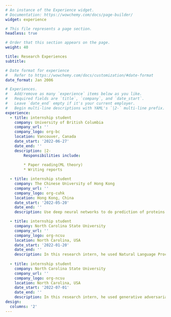 ```yaml
---
# An instance of the Experience widget.
# Documentation: https://wowchemy.com/docs/page-builder/
widget: experience

# This file represents a page section.
headless: true

# Order that this section appears on the page.
weight: 40

title: Research Experiences
subtitle:

# Date format for experience
#   Refer to https://wowchemy.com/docs/customization/#date-format
date_format: Jan 2006

# Experiences.
#   Add/remove as many `experience` items below as you like.
#   Required fields are `title`, `company`, and `date_start`.
#   Leave `date_end` empty if it's your current employer.
#   Begin multi-line descriptions with YAML's `|2-` multi-line prefix.
experience:
  - title: internship student
    company: University of British Columbia
    company_url: ''
    company_logo: org-bc
    location: Vancouver, Canada
    date_start: '2022-06-27'
    date_end: ''
    description: |2-
        Responsibilities include:
        
        * Paper reading(ML theory)
        * Writing reports

  - title: internship student
    company: The Chinese University of Hong Kong
    company_url: ''
    company_logo: org-cuhk
    location: Hong Kong, China
    date_start: '2022-05-20'
    date_end: ''
    description: Use deep neural networks to do prediction of proteins.

  - title: internship student
    company: North Carolina State University
    company_url: ''
    company_logo: org-ncsu
    location: North Carolina, USA
    date_start: '2022-01-20'
    date_end: ''
    description: In this research intern, he used Natural Language Processing(NLP) models to extract features from sentences. Also he tried to do some auto-grading works by comparing semantic similarity and completed a paper.
    
  - title: internship student
    company: North Carolina State University
    company_url: ''
    company_logo: org-ncsu
    location: North Carolina, USA
    date_start: '2022-07-01'
    date_end: ''
    description: In this research intern, he used generative adversarial network(GAN) as well as WGAN and WGAN-GP to generate data for the professor.
design:
  columns: '2'
---
```

